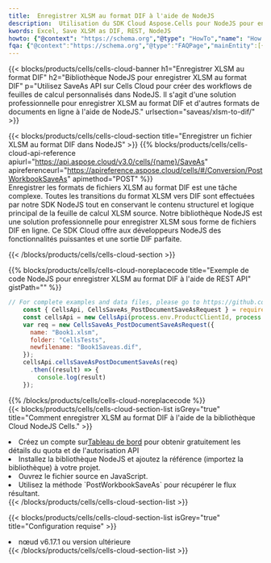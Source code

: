 ```yaml
---
title:  Enregistrer XLSM au format DIF à l'aide de NodeJS
description:  Utilisation du SDK Cloud Aspose.Cells pour NodeJS pour enregistrer le fichier au format XLSM au format DIF.
kwords: Excel, Save XLSM as DIF, REST, NodeJS
howto: {"@context": "https://schema.org","@type": "HowTo","name": "How to save XLSM as DIF using the Cells Cloud NodeJS library.","description": "How to save XLSM as DIF using the Cells Cloud NodeJS library.","image": {"@type": "ImageObject"},"url": "/nodejs/saveas/xlsm-to-dif/","step": [{ "@type": "HowToStep","name": "How to save XLSM as DIF using the Cells Cloud NodeJS library. step 1", "image": {"@type": "ImageObject",},"url": "/nodejs/saveas/xlsm-to-dif/","text": "Register an account at <a href='https://dashboard.aspose.cloud/'>Dashboard</a> to get free API quota & authorization details",},{ "@type": "HowToStep","name": "How to save XLSM as DIF using the Cells Cloud NodeJS library. step 1", "image": {"@type": "ImageObject",},"url": "/nodejs/saveas/xlsm-to-dif/","text": "Install NodeJS library and add the reference (import the library) to your project.",},{ "@type": "HowToStep","name": "How to save XLSM as DIF using the Cells Cloud NodeJS library. step 1", "image": {"@type": "ImageObject",},"url": "/nodejs/saveas/xlsm-to-dif/","text": "Open the source file in JavaScript.",},{ "@type": "HowToStep","name": "How to save XLSM as DIF using the Cells Cloud NodeJS library. step 1", "image": {"@type": "ImageObject",},"url": "/nodejs/saveas/xlsm-to-dif/","text": "Use the `PostWorkbookSaveAs` method to retrieve the resulting stream.",}, ],"supply": {"@type": "HowToSupply","name": "document"},"tool": [{"@type": "HowToTool","name": "Visual Studio, Visual Studio Code, WebStorm"},{"@type": "HowToTool","name": "Aspose Cells"}],"totalTime": "PT6M"}
fqa: {"@context":"https://schema.org","@type":"FAQPage","mainEntity":[{"@type":"Question","name":"Why save file as other formats file in C# using REST API?","acceptedAnswer":{"@type":"Answer","text":"Documents are encoded in many ways, and some files may be incompatible with the software you use. To open and read such files, just save them as appropriate file formats.<br/><ol><li>Install .NET SDK and add the reference (import the library) to your project.</li><li>Open the source file in C# using REST API.</li><li>Call the PostWorkbookSaveAsRequest() method, passing an output filename with required extension.</li><li>Get the result of save as a separate file.</li></ol>"}},{"@type":"Question","name":"What file formats can I save as with your C# library?","acceptedAnswer":{"@type":"Answer","text":"We support a variety of file formats for conversion using .NET library, including XLSX, Excel, xls , PDF, CSV, HTML, Markdown, XML, PNG, JPG, TIFF, Json, TXT and many more."}},{"@type":"Question","name":"What is the maximum allowed file size for conversion using this .NET library?","acceptedAnswer":{"@type":"Answer","text":"There are no file size limits for format conversions using .NET library."}}]}
---
```

{{< blocks/products/cells/cells-cloud-banner h1="Enregistrer XLSM au format DIF" h2="Bibliothèque NodeJS pour enregistrer XLSM au format DIF" p="Utilisez SaveAs API sur Cells Cloud pour créer des workflows de feuilles de calcul personnalisés dans NodeJS. Il s\'agit d\'une solution professionnelle pour enregistrer XLSM au format DIF et d\'autres formats de documents en ligne à l\'aide de NodeJS." urlsection="saveas/xlsm-to-dif/" >}}

{{< blocks/products/cells/cells-cloud-section title="Enregistrer un fichier XLSM au format DIF dans NodeJS" >}}
{{% blocks/products/cells/cells-cloud-api-reference apiurl="https://api.aspose.cloud/v3.0/cells/{name}/SaveAs" apireferenceurl="https://apireference.aspose.cloud/cells/#/Conversion/PostWorkbookSaveAs" apimethod="POST" %}}
<br/>
Enregistrer les formats de fichiers XLSM au format DIF est une tâche complexe. Toutes les transitions du format XLSM vers DIF sont effectuées par notre SDK NodeJS tout en conservant le contenu structurel et logique principal de la feuille de calcul XLSM source. Notre bibliothèque NodeJS est une solution professionnelle pour enregistrer XLSM sous forme de fichiers DIF en ligne. Ce SDK Cloud offre aux développeurs NodeJS des fonctionnalités puissantes et une sortie DIF parfaite.

{{< /blocks/products/cells/cells-cloud-section >}}

{{% blocks/products/cells/cells-cloud-noreplacecode title="Exemple de code NodeJS pour enregistrer XLSM au format DIF à l\'aide de REST API" gistPath="" %}}
  
```js
// For complete examples and data files, please go to https://github.com/aspose-cells-cloud/aspose-cells-cloud-node/
    const { CellsApi, CellsSaveAs_PostDocumentSaveAsRequest } = require("asposecellscloud");
    const cellsApi = new CellsApi(process.env.ProductClientId, process.env.ProductClientSecret);
    var req = new CellsSaveAs_PostDocumentSaveAsRequest({
      name: "Book1.xlsm",
      folder: "CellsTests",
      newfilename: "Book1Saveas.dif",
    });
    cellsApi.cellsSaveAsPostDocumentSaveAs(req)
      .then((result) => {
        console.log(result)
    });
```
  
{{% /blocks/products/cells/cells-cloud-noreplacecode %}}
<br/>
{{< blocks/products/cells/cells-cloud-section-list isGrey="true" title="Comment enregistrer XLSM au format DIF à l\'aide de la bibliothèque Cloud NodeJS Cells." >}}
<li> Créez un compte sur<a href="https://dashboard.aspose.cloud/">Tableau de bord</a> pour obtenir gratuitement les détails du quota et de l'autorisation API</li>
<li>Installez la bibliothèque NodeJS et ajoutez la référence (importez la bibliothèque) à votre projet.</li>
<li>Ouvrez le fichier source en JavaScript.</li>
<li>Utilisez la méthode `PostWorkbookSaveAs` pour récupérer le flux résultant.</li>
{{< /blocks/products/cells/cells-cloud-section-list >}}

{{< blocks/products/cells/cells-cloud-section-list isGrey="true" title="Configuration requise" >}}
<li>nœud v6.17.1 ou version ultérieure</li>
{{< /blocks/products/cells/cells-cloud-section-list >}}
